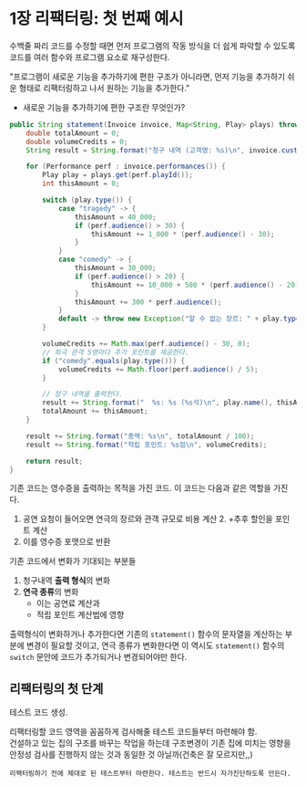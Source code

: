 # 1장 리팩터링: 첫 번째 예시

수백줄 짜리 코드를 수정할 때면 먼저 프로그램의 작동 방식을 더 쉽게 파악할 수 있도록 코드를 여러 함수와 프로그램 요소로 재구성한다. 

"프로그램이 새로운 기능을 추가하기에 편한 구조가 아니라면, 먼저 기능을 추가하기 쉬운 형태로 리팩터링하고 나서 원하는 기능을 추가한다."
- 새로운 기능을 추가하기에 편한 구조란 무엇인가? 


```java
public String statement(Invoice invoice, Map<String, Play> plays) throws Exception {
    double totalAmount = 0;
    double volumeCredits = 0;
    String result = String.format("청구 내역 (고객명: %s)\n", invoice.customer());

    for (Performance perf : invoice.performances()) {
        Play play = plays.get(perf.playId());
        int thisAmount = 0;

        switch (play.type()) {
            case "tragedy" -> {
                thisAmount = 40_000;
                if (perf.audience() > 30) {
                    thisAmount += 1_000 * (perf.audience() - 30);
                }
            }
            case "comedy" -> {
                thisAmount = 30_000;
                if (perf.audience() > 20) {
                    thisAmount += 10_000 + 500 * (perf.audience() - 20);
                }
                thisAmount += 300 * perf.audience();
            }
            default -> throw new Exception("알 수 없는 장르: " + play.type());
        }

        volumeCredits += Math.max(perf.audience() - 30, 0);
        // 희극 관객 5명마다 추가 포인트를 제공한다.
        if ("comedy".equals(play.type())) {
            volumeCredits += Math.floor(perf.audience() / 5);
        }

        // 청구 내역을 출력한다.
        result += String.format("  %s: %s (%s석)\n", play.name(), thisAmount / 100, perf.audience());
        totalAmount += thisAmount;
    }

    result += String.format("총액: %s\n", totalAmount / 100);
    result += String.format("적립 포인트: %s점\n", volumeCredits);

    return result;
}
```
기존 코드는 영수증을 출력하는 목적을 가진 코드. 이 코드는 다음과 같은 역할을 가진다. 
1. 공연 요청이 들어오면 연극의 장르와 관객 규모로 비용 계산 
   2. +추후 할인을 포인트 계산
2. 이를 영수증 포맷으로 반환


기존 코드에서 변화가 기대되는 부분들
1. 청구내역 **출력 형식**의 변화
2. **연극 종류**의 변화
   - 이는 공연료 계산과 
   - 적립 포인트 계산법에 영향

출력형식이 변화하거나 추가한다면 기존의 `statement()` 함수의 문자열을 계산하는 부분에 변경이 필요할 것이고, 연극 종류가 변화한다면 이 역시도 `statement()` 함수의 `switch` 문안에 코드가 추가되거나 변경되어야만 한다.

## 리팩터링의 첫 단계 
테스트 코드 생성.

리팩터링할 코드 영역을 꼼꼼하게 검사해줄 테스트 코드들부터 마련해야 함.  
건설하고 있는 집의 구조를 바꾸는 작업을 하는데 구조변경이 기존 집에 미치는 영향을 안정성 검사를 진행하지 않는 것과 동일한 것 아닐까(건축은 잘 모르지만,,) 

```text
리팩터링하기 전에 제대로 된 테스트부터 마련한다. 테스트는 반드시 자가진단하도록 만든다.
```



